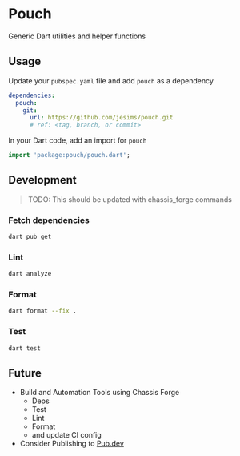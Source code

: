 # Pouch

Generic Dart utilities and helper functions

## Usage

Update your `pubspec.yaml` file and add `pouch` as a dependency

```yaml
dependencies:
  pouch:
    git:
      url: https://github.com/jesims/pouch.git
      # ref: <tag, branch, or commit>
```

In your Dart code, add an import for `pouch`

```dart
import 'package:pouch/pouch.dart';
```

## Development

> TODO: This should be updated with chassis_forge commands

### Fetch dependencies

```bash
dart pub get
```

### Lint

```bash
dart analyze
```

### Format

```bash
dart format --fix .
```

### Test

```bash
dart test
```

## Future

- Build and Automation Tools using Chassis Forge
  - Deps
  - Test
  - Lint
  - Format
  - and update CI config
- Consider Publishing to [Pub.dev](https://pub.dev)
